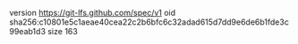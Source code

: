 version https://git-lfs.github.com/spec/v1
oid sha256:c10801e5c1aeae40cea22c2b6bfc6c32adad615d7dd9e6de6b1fde3c99eab1d3
size 163
